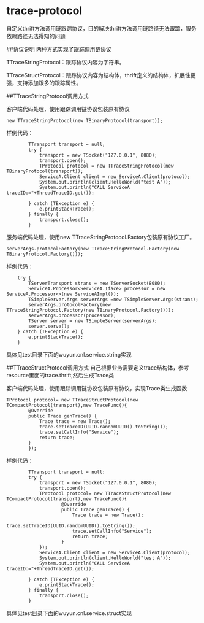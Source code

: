 # trace-protocol
自定义thrift方法调用链跟踪协议，目的解决thrift方法调用链路径无法跟踪，服务依赖路径无法得知的问题

##协议说明
两种方式实现了跟踪调用链协议

TTraceStringProtocol：跟踪协议内容为字符串。

TTraceStructProtocol：跟踪协议内容为结构体，thrift定义的结构体，扩展性更强，支持添加跟多的跟踪属性。

##TTraceStringProtocol调用方式

客户端代码处理，使用跟踪调用链协议包装原有协议
```
new TTraceStringProtocol(new TBinaryProtocol(transport));

```
样例代码：

```
        TTransport transport = null;
		try {
			transport = new TSocket("127.0.0.1", 8080);
			transport.open();
			TProtocol protocol = new TTraceStringProtocol(new TBinaryProtocol(transport));
			ServiceA.Client client = new ServiceA.Client(protocol);
			System.out.println(client.HelloWorld("test A"));
			System.out.println("CALL ServiceA traceID:="+ThreadTraceID.get());
			
		} catch (TException e) {
			e.printStackTrace();
		} finally {
			transport.close();
		}
```

服务端代码处理，使用new TTraceStringProtocol.Factory包装原有协议工厂。
```
serverArgs.protocolFactory(new TTraceStringProtocol.Factory(new TBinaryProtocol.Factory()));
```

样例代码：
```
	try {
		TServerTransport strans = new TServerSocket(8080);
		ServiceA.Processor<ServiceA.Iface> processor = new ServiceA.Processor<>(new ServiceAImpl());
		TSimpleServer.Args serverArgs =new TSimpleServer.Args(strans);
		serverArgs.protocolFactory(new TTraceStringProtocol.Factory(new TBinaryProtocol.Factory()));
		serverArgs.processor(processor);
		TServer server = new TSimpleServer(serverArgs);
		server.serve();
	} catch (TException e) {
		e.printStackTrace();
	}
```
具体见test目录下面的wuyun.cnl.service.string实现


##TTraceStructProtocol调用方式
自己根据业务需要定义trace结构体，参考resource里面的trace.thrift,然后生成Trace类

客户端代码处理，使用跟踪调用链协议包装原有协议，实现Trace类生成函数
```
TProtocol protocol= new TTraceStructProtocol(new TCompactProtocol(transport),new TraceFunc(){
		@Override
		public Trace genTrace() {
			Trace trace = new Trace();
			trace.setTraceID(UUID.randomUUID().toString());
			trace.setCallInfo("Service");
			return trace;
		}
		});

```
样例代码：

```
        TTransport transport = null;
		try {
			transport = new TSocket("127.0.0.1", 8080);
			transport.open();
			TProtocol protocol= new TTraceStructProtocol(new TCompactProtocol(transport),new TraceFunc(){
					@Override
					public Trace genTrace() {
						Trace trace = new Trace();
						trace.setTraceID(UUID.randomUUID().toString());
						trace.setCallInfo("Service");
						return trace;
					}
			});
			ServiceA.Client client = new ServiceA.Client(protocol);
			System.out.println(client.HelloWorld("test A"));
			System.out.println("CALL ServiceA traceID:="+ThreadTraceID.get());
			
		} catch (TException e) {
			e.printStackTrace();
		} finally {
			transport.close();
		}
```

具体见test目录下面的wuyun.cnl.service.struct实现



